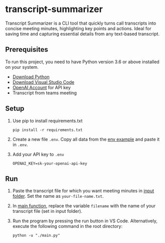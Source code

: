 # transcript-summarizer

Transcript Summarizer is a CLI tool that quickly turns call transcripts into concise meeting minutes, highlighting key points and actions. Ideal for saving time and capturing essential details from any text-based transcript.

## Prerequisites

To run this project, you need to have Python version 3.6 or above installed on your system.
- [Download Python](https://www.python.org/downloads/)
- [Download Visual Studio Code](https://code.visualstudio.com/)
- [OpenAI Account](https://platform.openai.com/api-keys) for API key
- Transcript from teams meeting

## Setup

1. Use pip to install requirements.txt
    ```shell
    pip install -r requirements.txt
    ```

2. Create a new file `.env`. Copy all data from the [env example](./env-example) and paste it in `.env`.

3. Add your API key to `.env`
    ```shell
    OPENAI_KEY=sk-your-openai-api-key
    ```

## Run

1. Paste the transcript file for which you want meeting minutes in [input folder](./input). Set the name as `your-file-name.txt`.

2. In [main function](./main.py), replace the variable `filename` with the name of your transcript file (set in input folder).

3. Run the program by pressing the run button in VS Code. Alternatively, execute the following command in the root directory:
    ```shell
    python -u "./main.py"
    ```
